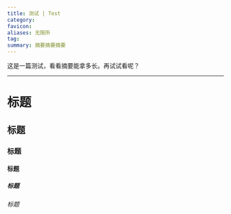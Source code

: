 ```yaml
---
title: 测试 | Test
category: 
favicon: 
aliases: 无限所
tag: 
summary: 摘要摘要摘要 
---
```


这是一篇测试，看看摘要能拿多长。再试试看呢？

---

# 标题

## 标题

### 标题

#### 标题

##### 标题

###### 标题
